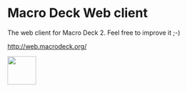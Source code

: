 # Macro Deck Web client
The web client for Macro Deck 2. Feel free to improve it ;-)

<a href="http://web.macrodeck.org/" target="_blank">http://web.macrodeck.org/</a>

<img height="64px" src="https://macrodeck.org/images/works_with_macrodeck2.png" />
